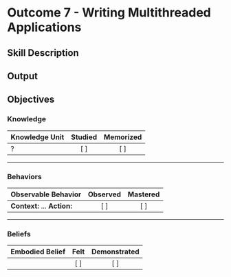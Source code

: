 # Outcome 7 - Writing Multithreaded Applications

## Skill Description


## Output


## Objectives

### Knowledge

| Knowledge Unit   |      Studied      | Memorized |
|:-------------|:------------------:|:--------:|
| ?| [ ] | [ ] |

----------

### Behaviors

| Observable Behavior   |      Observed      | Mastered |
|:-------------|:------------------:|:--------:|
| **Context:**  ... **Action:**  | [ ] | [ ]  |
----------

### Beliefs

| Embodied Belief   |      Felt      | Demonstrated |
|:-------------|:------------------:|:--------:|
| | [ ] | [ ]  |